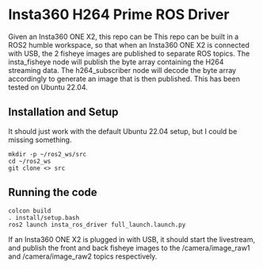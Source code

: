 # Insta360 H264 Prime ROS Driver

Given an Insta360 ONE X2, this repo can be 
This repo can be built in a ROS2 humble workspace, so that when an Insta360 ONE X2 is connected with USB, the 2 fisheye images are published to separate ROS topics. The insta_fisheye node will publish the byte array containing the H264 streaming data. The h264_subscriber node will decode the byte array accordingly to generate an image that is then published. This has been tested on Ubuntu 22.04.

## Installation and Setup
It should just work with the default Ubuntu 22.04 setup, but I could be missing something.
```
mkdir -p ~/ros2_ws/src
cd ~/ros2_ws
git clone <> src
```

## Running the code
```
colcon build
. install/setup.bash
ros2 launch insta_ros_driver full_launch.launch.py
```
If an Insta360 ONE X2 is plugged in with USB, it should start the livestream, and publish the front and back fisheye images to the /camera/image_raw1 and /camera/image_raw2 topics respectively.